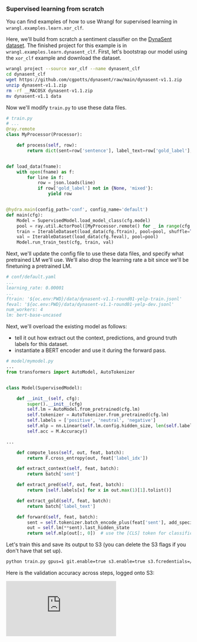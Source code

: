 ### Supervised learning from scratch

You can find examples of how to use Wrangl for supervised learning in `wrangl.examples.learn.xor_clf`.

Here, we'll build from scratch a sentiment classifier on the [DynaSent dataset](https://github.com/cgpotts/dynasent).
The finished project for this example is in `wrangl.examples.learn.dynasent_clf`.
First, let's bootstrap our model using the `xor_clf` example and download the dataset.

```bash
wrangl project --source xor_clf --name dynasent_clf
cd dynasent_clf
wget https://github.com/cgpotts/dynasent/raw/main/dynasent-v1.1.zip
unzip dynasent-v1.1.zip
rm -rf __MACOSX dynasent-v1.1.zip
mv dynasent-v1.1 data
```

Now we'll modify `train.py` to use these data files.

```python
# train.py
# ...
@ray.remote
class MyProcessor(Processor):

    def process(self, row):
        return dict(sent=row['sentence'], label_text=row['gold_label'], label_idx=['positive', 'neutral', 'negative'].index(row['gold_label']))


def load_data(fname):
    with open(fname) as f:
        for line in f:
            row = json.loads(line)
            if row['gold_label'] not in {None, 'mixed'}:
                yield row


@hydra.main(config_path='conf', config_name='default')
def main(cfg):
    Model = SupervisedModel.load_model_class(cfg.model)
    pool = ray.util.ActorPool([MyProcessor.remote() for _ in range(cfg.num_workers)])
    train = IterableDataset(load_data(cfg.ftrain), pool=pool, shuffle=True)
    val = IterableDataset(load_data(cfg.feval), pool=pool)
    Model.run_train_test(cfg, train, val)
```

Next, we'll update the config file to use these data files, and specify what pretrained LM we'll use.
We'll also drop the learning rate a bit since we'll be finetuning a pretrained LM.

```yaml
# conf/default.yaml
...
learning_rate: 0.00001
...
ftrain: '${oc.env:PWD}/data/dynasent-v1.1-round01-yelp-train.jsonl'
feval: '${oc.env:PWD}/data/dynasent-v1.1-round01-yelp-dev.jsonl'
num_workers: 4
lm: bert-base-uncased
```

Next, we'll overload the existing model as follows:
- tell it out how extract out the context, predictions, and ground truth labels for this dataset.
- instantiate a BERT encoder and use it during the forward pass.

```python
# model/mymodel.py
...
from transformers import AutoModel, AutoTokenizer


class Model(SupervisedModel):

    def __init__(self, cfg):
        super().__init__(cfg)
        self.lm = AutoModel.from_pretrained(cfg.lm)
        self.tokenizer = AutoTokenizer.from_pretrained(cfg.lm)
        self.labels = ['positive', 'neutral', 'negative']
        self.mlp = nn.Linear(self.lm.config.hidden_size, len(self.labels))
        self.acc = M.Accuracy()

...

    def compute_loss(self, out, feat, batch):
        return F.cross_entropy(out, feat['label_idx'])

    def extract_context(self, feat, batch):
        return batch['sent']

    def extract_pred(self, out, feat, batch):
        return [self.labels[x] for x in out.max(1)[1].tolist()]

    def extract_gold(self, feat, batch):
        return batch['label_text']

    def forward(self, feat, batch):
        sent = self.tokenizer.batch_encode_plus(feat['sent'], add_special_tokens=True, padding='max_length', truncation=True, max_length=80, return_tensors='pt').to(self.device)
        out = self.lm(**sent).last_hidden_state
        return self.mlp(out[:, 0])  # use the [CLS] token for classification
```

Let's train this and save its output to S3 (you can delete the S3 flags if you don't have that set up).

```bash
python train.py gpus=1 git.enable=true s3.enable=true s3.fcredentials=/data/home/vzhong/wrangl_sync/s3.json
```

Here is the validation accuracy across steps, logged onto S3:

![validation curve](https://raw.githubusercontent.com/vzhong/wrangl/wrangl/examples/learn/dynasent_clf/static/step_vs_val_acc.pdf)
